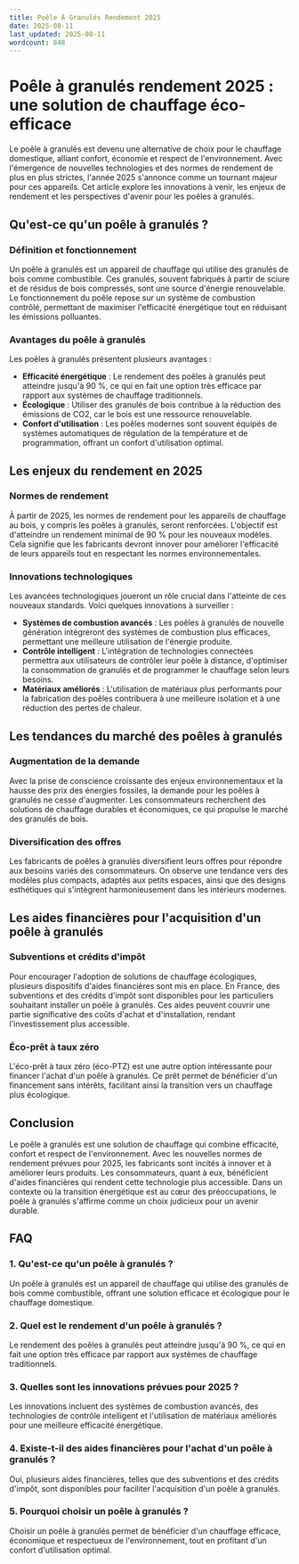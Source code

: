 ```yaml
---
title: Poêle À Granulés Rendement 2025
date: 2025-08-11
last_updated: 2025-08-11
wordcount: 848
---
```


# Poêle à granulés rendement 2025 : une solution de chauffage éco-efficace

Le poêle à granulés est devenu une alternative de choix pour le chauffage domestique, alliant confort, économie et respect de l'environnement. Avec l'émergence de nouvelles technologies et des normes de rendement de plus en plus strictes, l'année 2025 s'annonce comme un tournant majeur pour ces appareils. Cet article explore les innovations à venir, les enjeux de rendement et les perspectives d'avenir pour les poêles à granulés.

## Qu'est-ce qu'un poêle à granulés ?

### Définition et fonctionnement

Un poêle à granulés est un appareil de chauffage qui utilise des granulés de bois comme combustible. Ces granulés, souvent fabriqués à partir de sciure et de résidus de bois compressés, sont une source d'énergie renouvelable. Le fonctionnement du poêle repose sur un système de combustion contrôlé, permettant de maximiser l'efficacité énergétique tout en réduisant les émissions polluantes.

### Avantages du poêle à granulés

Les poêles à granulés présentent plusieurs avantages :

- **Efficacité énergétique** : Le rendement des poêles à granulés peut atteindre jusqu'à 90 %, ce qui en fait une option très efficace par rapport aux systèmes de chauffage traditionnels.
- **Écologique** : Utiliser des granulés de bois contribue à la réduction des émissions de CO2, car le bois est une ressource renouvelable.
- **Confort d'utilisation** : Les poêles modernes sont souvent équipés de systèmes automatiques de régulation de la température et de programmation, offrant un confort d'utilisation optimal.

## Les enjeux du rendement en 2025

### Normes de rendement

À partir de 2025, les normes de rendement pour les appareils de chauffage au bois, y compris les poêles à granulés, seront renforcées. L'objectif est d'atteindre un rendement minimal de 90 % pour les nouveaux modèles. Cela signifie que les fabricants devront innover pour améliorer l'efficacité de leurs appareils tout en respectant les normes environnementales.

### Innovations technologiques

Les avancées technologiques joueront un rôle crucial dans l'atteinte de ces nouveaux standards. Voici quelques innovations à surveiller :

- **Systèmes de combustion avancés** : Les poêles à granulés de nouvelle génération intégreront des systèmes de combustion plus efficaces, permettant une meilleure utilisation de l'énergie produite.
- **Contrôle intelligent** : L'intégration de technologies connectées permettra aux utilisateurs de contrôler leur poêle à distance, d'optimiser la consommation de granulés et de programmer le chauffage selon leurs besoins.
- **Matériaux améliorés** : L'utilisation de matériaux plus performants pour la fabrication des poêles contribuera à une meilleure isolation et à une réduction des pertes de chaleur.

## Les tendances du marché des poêles à granulés

### Augmentation de la demande

Avec la prise de conscience croissante des enjeux environnementaux et la hausse des prix des énergies fossiles, la demande pour les poêles à granulés ne cesse d'augmenter. Les consommateurs recherchent des solutions de chauffage durables et économiques, ce qui propulse le marché des granulés de bois.

### Diversification des offres

Les fabricants de poêles à granulés diversifient leurs offres pour répondre aux besoins variés des consommateurs. On observe une tendance vers des modèles plus compacts, adaptés aux petits espaces, ainsi que des designs esthétiques qui s'intègrent harmonieusement dans les intérieurs modernes.

## Les aides financières pour l'acquisition d'un poêle à granulés

### Subventions et crédits d'impôt

Pour encourager l'adoption de solutions de chauffage écologiques, plusieurs dispositifs d'aides financières sont mis en place. En France, des subventions et des crédits d'impôt sont disponibles pour les particuliers souhaitant installer un poêle à granulés. Ces aides peuvent couvrir une partie significative des coûts d'achat et d'installation, rendant l'investissement plus accessible.

### Éco-prêt à taux zéro

L'éco-prêt à taux zéro (éco-PTZ) est une autre option intéressante pour financer l'achat d'un poêle à granulés. Ce prêt permet de bénéficier d'un financement sans intérêts, facilitant ainsi la transition vers un chauffage plus écologique.

## Conclusion

Le poêle à granulés est une solution de chauffage qui combine efficacité, confort et respect de l'environnement. Avec les nouvelles normes de rendement prévues pour 2025, les fabricants sont incités à innover et à améliorer leurs produits. Les consommateurs, quant à eux, bénéficient d'aides financières qui rendent cette technologie plus accessible. Dans un contexte où la transition énergétique est au cœur des préoccupations, le poêle à granulés s'affirme comme un choix judicieux pour un avenir durable.

## FAQ

### 1. Qu'est-ce qu'un poêle à granulés ?

Un poêle à granulés est un appareil de chauffage qui utilise des granulés de bois comme combustible, offrant une solution efficace et écologique pour le chauffage domestique.

### 2. Quel est le rendement d'un poêle à granulés ?

Le rendement des poêles à granulés peut atteindre jusqu'à 90 %, ce qui en fait une option très efficace par rapport aux systèmes de chauffage traditionnels.

### 3. Quelles sont les innovations prévues pour 2025 ?

Les innovations incluent des systèmes de combustion avancés, des technologies de contrôle intelligent et l'utilisation de matériaux améliorés pour une meilleure efficacité énergétique.

### 4. Existe-t-il des aides financières pour l'achat d'un poêle à granulés ?

Oui, plusieurs aides financières, telles que des subventions et des crédits d'impôt, sont disponibles pour faciliter l'acquisition d'un poêle à granulés.

### 5. Pourquoi choisir un poêle à granulés ?

Choisir un poêle à granulés permet de bénéficier d'un chauffage efficace, économique et respectueux de l'environnement, tout en profitant d'un confort d'utilisation optimal.